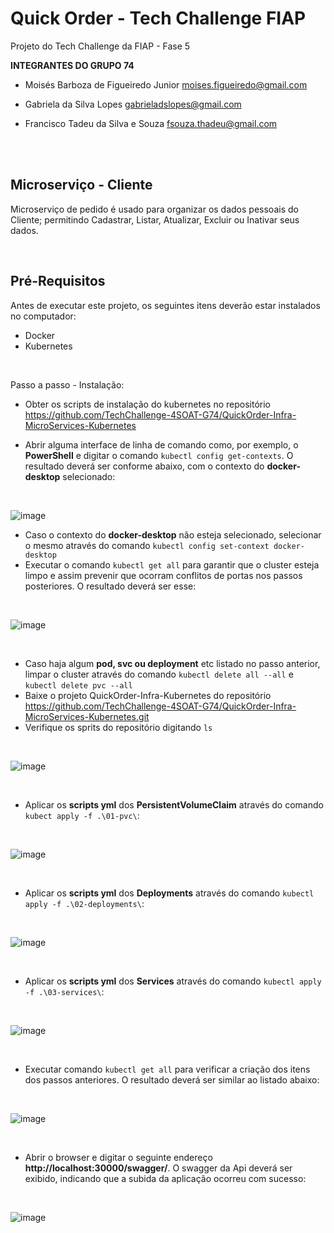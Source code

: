 # Quick Order - Tech Challenge FIAP

Projeto do Tech Challenge da FIAP - Fase 5

**INTEGRANTES DO GRUPO 74**

* Moisés Barboza de Figueiredo Junior
moises.figueiredo@gmail.com

* Gabriela da Silva Lopes
gabrieladslopes@gmail.com

* Francisco Tadeu da Silva e Souza
fsouza.thadeu@gmail.com

<br />

<br />

## Microserviço - Cliente
Microserviço de pedido é usado para organizar os dados pessoais do Cliente; permitindo Cadastrar, Listar, Atualizar, Excluir ou Inativar seus dados.


<br />

## Pré-Requisitos

Antes de executar este projeto, os seguintes itens deverão estar instalados no computador:

* Docker
* Kubernetes


<br />

Passo a passo - Instalação:

* Obter os scripts de instalação do kubernetes no repositório https://github.com/TechChallenge-4SOAT-G74/QuickOrder-Infra-MicroServices-Kubernetes

* Abrir alguma interface de linha de comando como, por exemplo, o **PowerShell** e digitar o comando `kubectl config get-contexts`. O resultado deverá ser conforme abaixo, com o contexto do **docker-desktop** selecionado:
  
<br />

![image](https://github.com/TechChallenge-4SOAT-G74/QuickOrder-backend/assets/44347862/ce7f5145-2ae7-44a0-82d5-fecf3c593589)


* Caso o contexto do **docker-desktop** não esteja selecionado, selecionar o mesmo através do comando `kubectl config set-context docker-desktop`
* Executar o comando `kubectl get all` para garantir que o cluster esteja limpo e assim prevenir que ocorram conflitos de portas nos passos posteriores. O resultado deverá ser esse:

<br />

![image](https://github.com/TechChallenge-4SOAT-G74/QuickOrder-backend/assets/44347862/01637947-6284-4dd3-a148-d1cc039603f4)


<br />

* Caso haja algum **pod, svc ou deployment** etc listado no passo anterior, limpar o cluster através do comando `kubectl delete all --all` e `kubectl delete pvc --all`
* Baixe o projeto QuickOrder-Infra-Kubernetes do repositório https://github.com/TechChallenge-4SOAT-G74/QuickOrder-Infra-MicroServices-Kubernetes.git
* Verifique os sprits do repositório digitando `ls` 

<br />

![image](https://github.com/TechChallenge-4SOAT-G74/QuickOrder-Produto/assets/19378661/83153e7a-811c-4eb0-9f7b-da3590a2e99a)



<br />

* Aplicar os **scripts yml** dos **PersistentVolumeClaim** através do comando `kubect apply -f .\01-pvc\`:

<br />

![image](https://github.com/TechChallenge-4SOAT-G74/QuickOrder-Produto/assets/19378661/3f417c40-7978-4801-8910-20d3ce8b3f44)



<br />

* Aplicar os **scripts yml** dos **Deployments** através do comando `kubectl apply -f .\02-deployments\`:

<br />

![image](https://github.com/TechChallenge-4SOAT-G74/QuickOrder-Produto/assets/19378661/ed24558f-fdf2-43ff-812f-17f0c0efea6e)


<br />

* Aplicar os **scripts yml** dos **Services** através do comando `kubectl apply -f .\03-services\`:

<br />

![image](https://github.com/TechChallenge-4SOAT-G74/QuickOrder-Produto/assets/19378661/9966598c-45a5-45a7-8c4e-2c576c8a327e)



<br />

* Executar comando `kubectl get all` para verificar a criação dos itens dos passos anteriores. O resultado deverá ser similar ao listado abaixo:

<br />

![image](https://github.com/TechChallenge-4SOAT-G74/QuickOrder-Produto/assets/19378661/5c9c3b53-6a22-4996-a433-34e20cbd9376)


<br />

* Abrir o browser e digitar o seguinte endereço **http://localhost:30000/swagger/**. O swagger da Api deverá ser exibido, indicando que a subida da aplicação ocorreu com sucesso:

<br />

![image](https://github.com/user-attachments/assets/00e57bd8-a768-48b3-b68c-fc590029f319)

